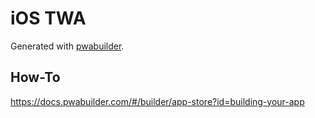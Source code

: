 # iOS TWA

Generated with [pwabuilder](https://www.pwabuilder.com/publish?site=https://app.btree.at).

## How-To

<https://docs.pwabuilder.com/#/builder/app-store?id=building-your-app>
